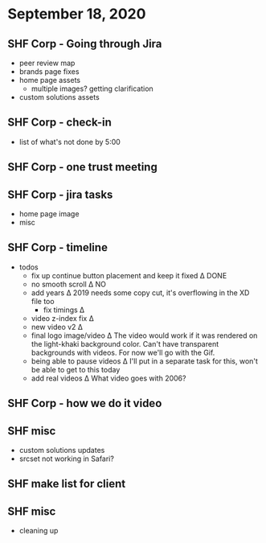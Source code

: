 # September 18, 2020

## SHF Corp - Going through Jira
- peer review map
- brands page fixes
- home page assets
  - multiple images? getting clarification
- custom solutions assets

## SHF Corp - check-in
- list of what's not done by 5:00

## SHF Corp - one trust meeting

## SHF Corp - jira tasks
- home page image
- misc

## SHF Corp - timeline
- todos
  - fix up continue button placement and keep it fixed ∆ DONE
  - no smooth scroll ∆ NO
  - add years ∆ 2019 needs some copy cut, it's overflowing in the XD file too
    - fix timings ∆
  - video z-index fix ∆
  - new video v2 ∆
  - final logo image/video ∆ The video would work if it was rendered on the light-khaki background color. Can't have transparent backgrounds with videos. For now we'll go with the Gif. 
  - being able to pause videos ∆ I'll put in a separate task for this, won't be able to get to this today
  - add real videos ∆ What video goes with 2006?

## SHF Corp - how we do it video

## SHF misc
- custom solutions updates
- srcset not working in Safari?

## SHF make list for client

## SHF misc
- cleaning up

